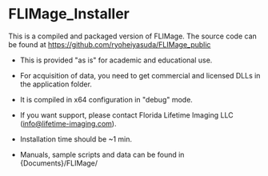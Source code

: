 # FLIMage_Installer

This is a compiled and packaged version of FLIMage. The source code can be found at https://github.com/ryoheiyasuda/FLIMage_public

* This is provided "as is" for academic and educational use.

* For acquisition of data, you need to get commercial and licensed DLLs in the application folder. 

* It is compiled in x64 configuration in "debug" mode. 

* If you want support, please contact Florida Lifetime Imaging LLC (info@lifetime-imaging.com). 

* Installation time should be ~1 min.

* Manuals, sample scripts and data can be found in {Documents}/FLIMage/
